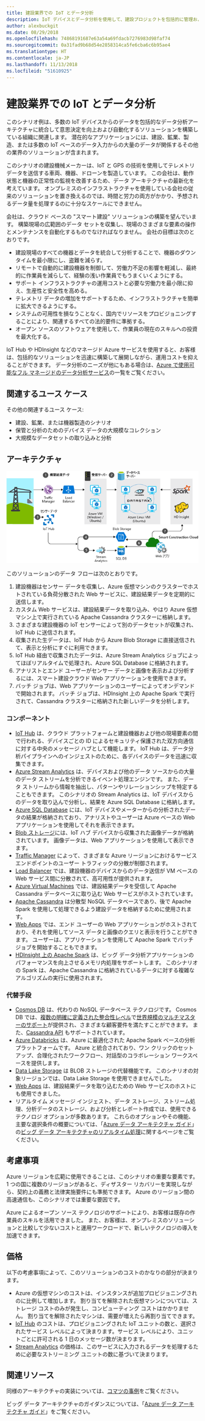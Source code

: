 ```yaml
---
title: 建設業界での IoT とデータ分析
description: IoT デバイスとデータ分析を使用して、建設プロジェクトを包括的に管理および運用します。
author: alexbuckgit
ms.date: 08/29/2018
ms.openlocfilehash: 74868191687e63a54a69fdacb7276983d98faf74
ms.sourcegitcommit: 0a31fad9b68d54e2858314ca5fe6cba6c6b95ae4
ms.translationtype: HT
ms.contentlocale: ja-JP
ms.lasthandoff: 11/13/2018
ms.locfileid: "51610925"
---
```

# <a name="iot-and-data-analytics-in-the-construction-industry"></a>建設業界での IoT とデータ分析

このシナリオ例は、多数の IoT デバイスからのデータを包括的なデータ分析アーキテクチャに統合して意思決定を向上および自動化するソリューションを構築している組織に関連します。 潜在的なアプリケーションには、建設、鉱業、製造、または多数の IoT ベースのデータ入力からの大量のデータが関係するその他の業界のソリューションが含まれます。

このシナリオの建設機械メーカーは、IoT と GPS の技術を使用してテレメトリ データを送信する車両、機器、ドローンを製造しています。 この会社は、動作状態と機器の正常性の監視を改善するため、データ アーキテクチャの最新化を考えています。 オンプレミスのインフラストラクチャを使用している会社の従来のソリューションを置き換えるのでは、時間と労力の両方がかかり、予想されるデータ量を処理するのに十分なスケールにできません。

会社は、クラウド ベースの "スマート建設" ソリューションの構築を望んでいます。 構築現場の広範囲のデータ セットを収集し、現場のさまざまな要素の操作とメンテナンスを自動化するものでなければなりません。 会社の目標は次のとおりです。

* 建設現場のすべての機器とデータを統合して分析することで、機器のダウンタイムを最小限にし、盗難を減らす。
* リモートで自動的に建設機器を制御して、労働力不足の影響を軽減し、最終的に作業員を減らして、経験の浅い作業員でもうまくいくようにする。
* サポート インフラストラクチャの運用コストと必要な労働力を最小限に抑え、生産性と安全性を高める。
* テレメトリ データの増加をサポートするため、インフラストラクチャを簡単に拡大できるようにする。
* システムの可用性を損なうことなく、国内でリソースをプロビジョニングすることにより、関連するすべての法的要件に準拠する。
* オープン ソースのソフトウェアを使用して、作業員の現在のスキルへの投資を最大化する。

IoT Hub や HDInsight などのマネージド Azure サービスを使用すると、お客様は、包括的なソリューションを迅速に構築して展開しながら、運用コストを抑えることができます。 データ分析のニーズが他にもある場合は、[Azure で使用可能なフル マネージドのデータ分析サービス][product-category]の一覧をご覧ください。

## <a name="relevant-use-cases"></a>関連するユース ケース

その他の関連するユース ケース:

* 建設、鉱業、または機器製造のシナリオ
* 保管と分析のためのデバイス データの大規模なコレクション
* 大規模なデータセットの取り込みと分析

## <a name="architecture"></a>アーキテクチャ

![建設業界での IoT とデータ分析のためのアーキテクチャ][architecture]

このソリューションのデータ フローは次のとおりです。

1. 建設機器はセンサー データを収集し、Azure 仮想マシンのクラスターでホストされている負荷分散された Web サービスに、建設結果データを定期的に送信します。
2. カスタム Web サービスは、建設結果データを取り込み、やはり Azure 仮想マシン上で実行されている Apache Cassandra クラスターに格納します。
3. さまざまな建設機器の IoT センサーによって別のデータセットが収集され、IoT Hub に送信されます。
4. 収集された生データは、IoT Hub から Azure Blob Storage に直接送信されて、表示と分析にすぐに利用できます。
5. IoT Hub 経由で収集されたデータは、Azure Stream Analytics ジョブによってほぼリアルタイムで処理され、Azure SQL Database に格納されます。
6. アナリストとエンド ユーザーがセンサー データと画像を表示および分析するには、スマート建設クラウド Web アプリケーションを使用できます。 
7. バッチ ジョブは、Web アプリケーションのユーザーによってオンデマンドで開始されます。 バッチ ジョブは、HDInsight 上の Apache Spark で実行されて、Cassandra クラスターに格納された新しいデータを分析します。 

### <a name="components"></a>コンポーネント

* [IoT Hub](/azure/iot-hub/about-iot-hub) は、クラウド プラットフォームと建設機器および他の現場要素の間で行われる、デバイスごとの ID によるセキュリティ保護された双方向通信に対する中央のメッセージ ハブとして機能します。 IoT Hub は、データ分析パイプラインへのインジェストのために、各デバイスのデータを迅速に収集できます。 
* [Azure Stream Analytics](/azure/stream-analytics/stream-analytics-introduction) は、デバイスおよび他のデータ ソースからの大量のデータ ストリームを分析できるイベント処理エンジンです。 また、データ ストリームから情報を抽出し、パターンやリレーションシップを特定することもできます。 このシナリオの Stream Analytics は、IoT デバイスからのデータを取り込んで分析し、結果を Azure SQL Database に格納します。 
* [Azure SQL Database](/azure/sql-database/sql-database-technical-overview) には、IoT デバイスやメーターからの分析されたデータの結果が格納されており、アナリストやユーザーは Azure ベースの Web アプリケーションを使用してそれを表示できます。 
* [Blob ストレージ](/azure/storage/blobs/storage-blobs-introduction)には、IoT ハブ デバイスから収集された画像データが格納されています。 画像データは、Web アプリケーションを使用して表示できます。
* [Traffic Manager](/azure/traffic-manager/traffic-manager-overview) によって、さまざまな Azure リージョンにおけるサービス エンドポイントのユーザー トラフィックの分散が制御されます。
* [Load Balancer](/azure/load-balancer/load-balancer-overview) では、建設機器のデバイスからのデータ送信が VM ベースの Web サービス間に分散されて、高可用性が提供されます。
* [Azure Virtual Machines](/azure/virtual-machines) では、建設結果データを受信して Apache Cassandra データベースに取り込む Web サービスがホストされています。
* [Apache Cassandra](https://cassandra.apache.org) は分散型 NoSQL データベースであり、後で Apache Spark を使用して処理できるよう建設データを格納するために使用されます。
* [Web Apps](/azure/app-service/app-service-web-overview) では、エンド ユーザーの Web アプリケーションがホストされており、それを使用してソース データと画像のクエリと表示を行うことができます。 ユーザーは、アプリケーションを使用して Apache Spark でバッチ ジョブを開始することもできます。
* [HDInsight 上の Apache Spark](/azure/hdinsight/spark/apache-spark-overview) は、ビッグ データ分析アプリケーションのパフォーマンスを向上させるメモリ内処理をサポートします。 このシナリオの Spark は、Apache Cassandra に格納されているデータに対する複雑なアルゴリズムの実行に使用されます。


### <a name="alternatives"></a>代替手段

* [Cosmos DB](/azure/cosmos-db/introduction) は、代わりの NoSQL データベース テクノロジです。 Cosmos DB では、[複数の明確に定義された整合性レベル](/azure/cosmos-db/consistency-levels)で[世界規模のマルチマスターのサポート](/azure/cosmos-db/multi-region-writers)が提供され、さまざまな顧客要件を満たすことができます。 また、[Cassandra API](/azure/cosmos-db/cassandra-introduction) もサポートされています。 
* [Azure Databricks](/azure/azure-databricks/what-is-azure-databricks) は、Azure に最適化された Apache Spark ベースの分析プラットフォームです。 Azure と統合されており、ワン クリックのセットアップ、合理化されたワークフロー、対話型のコラボレーション ワークスペースを提供します。
* [Data Lake Storage](/azure/storage/data-lake-storage) は BLOB ストレージの代替機能です。 このシナリオの対象リージョンでは、Data Lake Storage を使用できませんでした。
* [Web Apps](/azure/app-service) は、建設結果データを取り込むための Web サービスのホストにも使用できました。
* リアルタイム メッセージ インジェスト、データ ストレージ、ストリーム処理、分析データのストレージ、および分析とレポート作成では、使用できるテクノロジ オプションが多数あります。 これらのオプションやその機能、主要な選択条件の概要については、「[Azure データ アーキテクチャ ガイド](/azure/architecture/data-guide)」の[ビッグ データ アーキテクチャのリアルタイム処理](/azure/architecture/data-guide/technology-choices/real-time-ingestion)に関するページをご覧ください。

## <a name="considerations"></a>考慮事項

Azure リージョンを広範に使用できることは、このシナリオの重要な要素です。 1 つの国に複数のリージョンがあると、ディザスター リカバリーを実現しながら、契約上の義務と法律実施要件にも準拠できます。 Azure のリージョン間の高速通信も、このシナリオでは重要な要因です。

Azure によるオープン ソース テクノロジのサポートにより、お客様は既存の作業員のスキルを活用できました。 また、お客様は、オンプレミスのソリューションと比較して少ないコストと運用ワークロードで、新しいテクノロジの導入を加速できます。 

## <a name="pricing"></a>価格

以下の考慮事項によって、このソリューションのコストのかなりの部分が決まります。

* Azure の仮想マシンのコストは、インスタンスが追加プロビジョニングされのに比例して増加します。 割り当てを解除された仮想マシンについては、ストレージ コストのみが発生し、コンピューティング コストはかかりません。 割り当てを解除されたマシンは、需要が増えたら再割り当てできます。
* [IoT Hub](https://azure.microsoft.com/pricing/details/iot-hub) のコストは、プロビジョニングされた IoT ユニットの数と、選択されたサービス レベルによって決まります。サービス レベルにより、ユニットごとに許可される 1 日のメッセージ数が決まります。 
* [Stream Analytics](https://azure.microsoft.com/pricing/details/stream-analytics) の価格は、このサービスに入力されるデータを処理するために必要なストリーミング ユニットの数に基づいて決まります。

## <a name="related-resources"></a>関連リソース

同様のアーキテクチャの実装については、[コマツの事例][customer-story]をご覧ください。

ビッグ データ アーキテクチャのガイダンスについては、「[Azure データ アーキテクチャ ガイド](/azure/architecture/data-guide)」をご覧ください。

<!-- links -->
[product-category]: https://azure.microsoft.com/product-categories/analytics/
[customer-site]: https://home.komatsu/en/
[customer-story]: https://customers.microsoft.com/story/komatsu-manufacturing-azure-iot-hub-japan
[architecture]: ./media/architecture-big-data-with-iot.png
